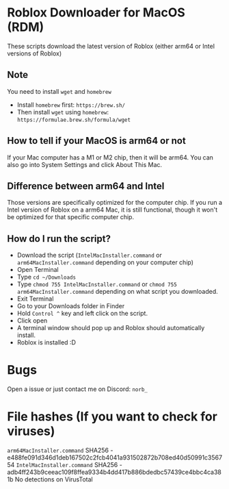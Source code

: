 # Roblox Downloader for MacOS (RDM)
These scripts download the latest version of Roblox (either arm64 or Intel versions of Roblox)

## Note
You need to install `wget` and `homebrew`
- Install `homebrew` first: `https://brew.sh/`
- Then install `wget` using `homebrew`: `https://formulae.brew.sh/formula/wget`

## How to tell if your MacOS is arm64 or not
If your Mac computer has a M1 or M2 chip, then it will be arm64. You can also go into System Settings and click About This Mac.
## Difference between arm64 and Intel
Those versions are specifically optimized for the computer chip.
If you run a Intel version of Roblox on a arm64 Mac, it is still functional, though it won't be optimized for that specific computer chip.
## How do I run the script?
- Download the script (`IntelMacInstaller.command` or `arm64MacInstaller.command` depending on your computer chip)
- Open Terminal
- Type `cd ~/Downloads`
- Type `chmod 755 IntelMacInstaller.command` or `chmod 755 arm64MacInstaller.command` depending on what script you downloaded.
- Exit Terminal
- Go to your Downloads folder in Finder
- Hold `Control ^` key and left click on the script.
- Click open
- A terminal window should pop up and Roblox should automatically install.
- Roblox is installed :D
# Bugs 
Open a issue or just contact me on Discord: `norb_`
# File hashes (If you want to check for viruses)
`arm64MacInstaller.command` SHA256 - e488fe091d346d1deb167502c2fcb4041a931502872b708ed40d50991c356754
`IntelMacInstaller.command` SHA256 - adb4ff243b9ceeac109f8ffea9334b4dd417b886bdedbc57439ce4bbc4ca381b
No detections on VirusTotal

